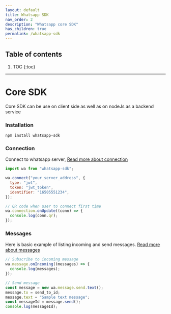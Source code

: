 ```yaml
---
layout: default
title: Whatsapp SDK
nav_order: 2
description: "Whatsapp core SDK"
has_children: true
permalink: /whatsapp-sdk
---
```


## Table of contents

1. TOC
{:toc}

---

# Core SDK

Core SDK can be use on client side as well as on nodeJs as a backend service

### Installation

```shell
npm install whatsapp-sdk
```

### Connection

Connect to whatsapp server, [Read more about connection](whatsapp-sdk/connection)

```js
import wa from "whatsapp-sdk";

wa.connect("your_server_address", {
  type: "jwt",
  token: "jwt_token",
  identifier: "16505551234",
});

// QR code when user to connect first time
wa.connection.onUpdate((conn) => {
  console.log(conn.qr);
});
```

### Messages

Here is basic example of listing incoming and send messages. [Read more about messages](whatsapp-sdk/message)

```js
// Subscribe to incoming message
wa.message.onIncoming((messages) => {
  console.log(messages);
});

// Send message
const message = new wa.message.send.text();
message.to = send_to_id;
message.text = "Sample text message";
const messageId = message.send();
console.log(messageId);
```

